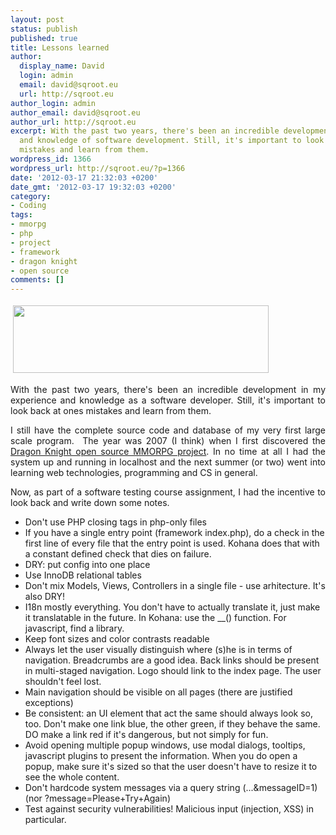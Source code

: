 ```yaml
---
layout: post
status: publish
published: true
title: Lessons learned
author:
  display_name: David
  login: admin
  email: david@sqroot.eu
  url: http://sqroot.eu
author_login: admin
author_email: david@sqroot.eu
author_url: http://sqroot.eu
excerpt: With the past two years, there's been an incredible development in my experience
  and knowledge of software development. Still, it's important to look back at ones
  mistakes and learn from them.
wordpress_id: 1366
wordpress_url: http://sqroot.eu/?p=1366
date: '2012-03-17 21:32:03 +0200'
date_gmt: '2012-03-17 19:32:03 +0200'
category:
- Coding
tags:
- mmorpg
- php
- project
- framework
- dragon knight
- open source
comments: []
---
```


<img class="alignleft" style="margin: 4px" src="http://sqroot.eu/wp-content/uploads/2012/04/logo1.gif" alt="" width="409" height="108" />

<p style="text-align: justify">With the past two years, there's been an incredible development in my experience and knowledge as a software developer. Still, it's important to look back at ones mistakes and learn from them.

<p style="text-align: justify">I still have the complete source code and database of my very first large scale program.  The year was 2007 (I think) when I first discovered the <a href="http://dragon.se7enet.com/dev.php">Dragon Knight open source MMORPG project</a>. In no time at all I had the system up and running in localhost and the next summer (or two) went into learning web technologies, programming and CS in general.

<p style="text-align: justify">Now, as part of a software testing course assignment, I had the incentive to look back and write down some notes.

<ul>
<li>Don't use PHP closing tags in php-only files</li>
<li>If you have a single entry point (framework index.php), do a check in the first line of every file that the entry point is used. Kohana does that with a constant defined check that dies on failure.</li>
<li>DRY: put config into one place</li>
<li>Use InnoDB relational tables</li>
<li>Don't mix Models, Views, Controllers in a single file - use arhitecture. It's also DRY!</li>
<li>I18n mostly everything. You don't have to actually translate it, just make it translatable in the future. In Kohana: use the __() function. For javascript, find a library.</li>
<li>Keep font sizes and color contrasts readable</li>
<li>Always let the user visually distinguish where (s)he is in terms of navigation. Breadcrumbs are a good idea. Back links should be present in multi-staged navigation. Logo should link to the index page. The user shouldn't feel lost.</li>
<li>Main navigation should be visible on all pages (there are justified exceptions)</li>
<li>Be consistent: an UI element that act the same should always look so, too. Don't make one link blue, the other green, if they behave the same. DO make a link red if it's dangerous, but not simply for fun.</li>
<li>Avoid opening multiple popup windows, use modal dialogs, tooltips, javascript plugins to present the information. When you do open a popup, make sure it's sized so that the user doesn't have to resize it to see the whole content.</li>
<li>Don't hardcode system messages via a query string (...&amp;messageID=1) (nor ?message=Please+Try+Again)</li>
<li>Test against security vulnerabilities! Malicious input (injection, XSS) in particular.</li>
</ul>
